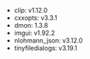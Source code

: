 - clip: v1.12.0
- cxxopts: v3.3.1
- dmon: 1.3.8
- imgui: v1.92.2
- nlohmann_json: v3.12.0
- tinyfiledialogs: v3.19.1

